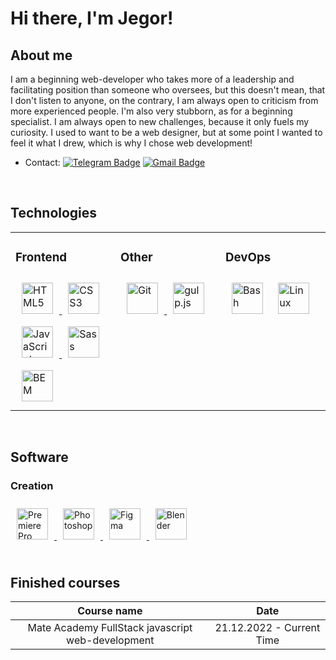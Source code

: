 # **Hi there, I'm Jegor!**

## **About me**

I am a beginning web-developer who takes more of a leadership and facilitating position than someone who oversees, but this doesn't mean, that I don't listen to anyone, on the contrary, I am always open to criticism from more experienced people. I'm also very stubborn, as for a beginning specialist. I am always open to new challenges, because it only fuels my curiosity. I used to want to be a web designer, but at some point I wanted to feel it what I drew, which is why I chose web development!

- Contact: [![Telegram Badge](https://img.shields.io/badge/-gosyav-blue?style=flat&logo=Telegram&logoColor=white)](https://t.me/gosyav) [![Gmail Badge](https://img.shields.io/badge/-Gmail-red?style=flat&logo=Gmail&logoColor=white)](mailto:drainys1234@gmail.com)

<br/>

## **Technologies**
<table><tr><td valign="top" width="33%">

### Frontend
<div align="left">
  <a
    href="https://en.wikipedia.org/wiki/HTML5"
    target="_blank"
  >
    <img
      style="margin: 10px"
      src="https://profilinator.rishav.dev/skills-assets/html5-original-wordmark.svg"
      alt="HTML5"
      height="50"
    />
  </a>
  <a
    href="https://www.w3schools.com/css/"
    target="_blank"
  >
    <img
      style="margin: 10px"
      src="https://profilinator.rishav.dev/skills-assets/css3-original-wordmark.svg"
      alt="CSS3"
      height="50"
    />
  </a>
  <a
    href="https://www.javascript.com/"
    target="_blank"
  >
    <img
      style="margin: 10px"
      src="https://profilinator.rishav.dev/skills-assets/javascript-original.svg"
      alt="JavaScript"
      height="50"
    />
  </a>
  <a
    href="https://sass-lang.com/"
    target="_blank"
  >
    <img
      style="margin: 10px"
      src="https://profilinator.rishav.dev/skills-assets/sass-original.svg"
      alt="Sass"
      height="50"
    />
  </a>
  <a
    href="http://getbem.com/"
    target="_blank"
  >
    <img
      style="margin: 10px"
      src="https://profilinator.rishav.dev/skills-assets/bem.svg"
      alt="BEM"
      height="50"
    />
  </a>
</div>

</td><td valign="top" width="33%">

### Other
<div align="left">
  <a
    href="https://github.com/Vo7kov"
    target="_blank"
  >
    <img
      style="margin: 10px"
      src="https://profilinator.rishav.dev/skills-assets/git-scm-icon.svg" alt="Git"
      height="50"
    />
  </a>
  <a
    href="https://gulpjs.com/"
    target="_blank"
  >
    <img
      style="margin: 10px"
      src="https://profilinator.rishav.dev/skills-assets/gulp-plain.svg" alt="gulp.js"
      height="50"
    />
  </a>
</div>
</td><td valign="top" width="33%">

### DevOps
<a href="https://www.gnu.org/software/bash/" target="_blank"><img style="margin: 10px" src="https://profilinator.rishav.dev/skills-assets/gnu_bash-icon.svg" alt="Bash" height="50" /></a>
<a href="https://www.linux.org/" target="_blank"><img style="margin: 10px" src="https://profilinator.rishav.dev/skills-assets/linux-original.svg" alt="Linux" height="50" /></a>

</td></tr></table>

<br/>

## **Software**

### Creation
<div align="left">
  <a
    href="https://www.adobe.com/in/products/premiere.html"
    target="_blank"
  >
    <img
      style="margin: 10px"
      src="https://profilinator.rishav.dev/skills-assets/adobepremierepro.png"
      alt="Premiere Pro"
      height="50"
    />
  </a>
  <a
    href="https://www.adobe.com/in/products/photoshop.html"
    target="_blank"
  >
    <img
      style="margin: 10px"
      src="https://profilinator.rishav.dev/skills-assets/photoshop-plain.svg"
      alt="Photoshop"
      height="50"
    />
  </a>
  <a
    href="https://www.figma.com/"
    target="_blank"
  >
    <img
      style="margin: 10px"
      src="https://profilinator.rishav.dev/skills-assets/figma-icon.svg" alt="Figma"
      height="50"
    />
  </a>
  <a
    href="https://www.blender.org/"
    target="_blank"
  >
    <img
      style="margin: 10px"
      src="https://profilinator.rishav.dev/skills-assets/blender_community_badge_white.svg"
      alt="Blender"
      height="50"
    />
  </a>
</div>

<br />


## **Finished courses**

| **Course name**                    | **Date**                  |
|:----------------------------------:|:-------------------------:|
| Mate Academy FullStack javascript web-development | 21.12.2022 - Current Time |

<br />
